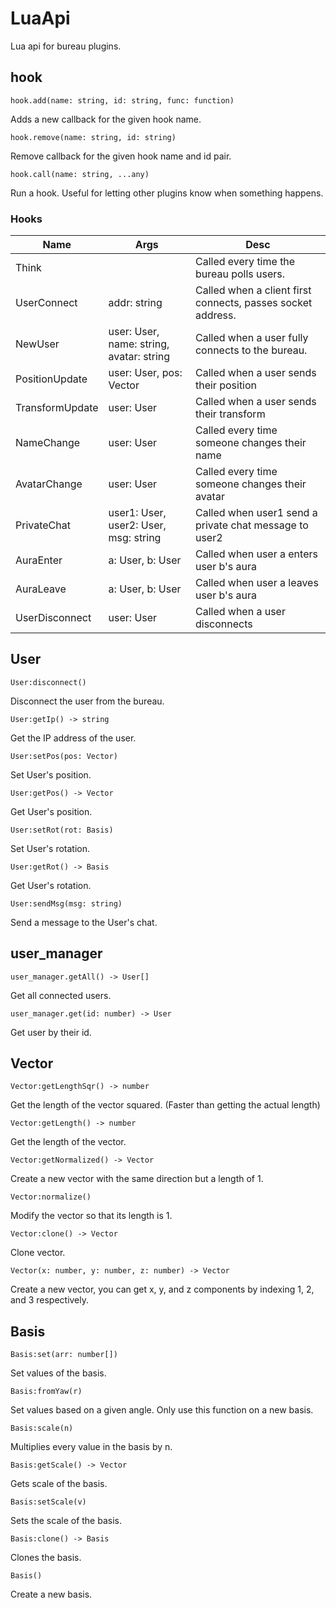 # LuaApi

Lua api for bureau plugins.

## hook

`hook.add(name: string, id: string, func: function)`

Adds a new callback for the given hook name.

`hook.remove(name: string, id: string)`

Remove callback for the given hook name and id pair.

`hook.call(name: string, ...any)`

Run a hook. Useful for letting other plugins know when something happens.

### Hooks

| Name | Args | Desc |
| --- | --- | --- |
| Think | | Called every time the bureau polls users. |
| UserConnect | addr: string | Called when a client first connects, passes socket address. |
| NewUser | user: User, name: string, avatar: string | Called when a user fully connects to the bureau. |
| PositionUpdate | user: User, pos: Vector | Called when a user sends their position |
| TransformUpdate | user: User | Called when a user sends their transform |
| NameChange | user: User | Called every time someone changes their name |
| AvatarChange | user: User | Called every time someone changes their avatar |
| PrivateChat | user1: User, user2: User, msg: string | Called when user1 send a private chat message to user2 |
| AuraEnter | a: User, b: User | Called when user a enters user b's aura |
| AuraLeave | a: User, b: User | Called when user a leaves user b's aura |
| UserDisconnect | user: User | Called when a user disconnects |

## User

`User:disconnect()`

Disconnect the user from the bureau.

`User:getIp() -> string`

Get the IP address of the user.

`User:setPos(pos: Vector)`

Set User's position.

`User:getPos() -> Vector`

Get User's position.

`User:setRot(rot: Basis)`

Set User's rotation.

`User:getRot() -> Basis`

Get User's rotation.

`User:sendMsg(msg: string)`

Send a message to the User's chat.

## user_manager

`user_manager.getAll() -> User[]`

Get all connected users.

`user_manager.get(id: number) -> User`

Get user by their id.

## Vector

`Vector:getLengthSqr() -> number`

Get the length of the vector squared. (Faster than getting the actual length)

`Vector:getLength() -> number`

Get the length of the vector.

`Vector:getNormalized() -> Vector`

Create a new vector with the same direction but a length of 1.

`Vector:normalize()`

Modify the vector so that its length is 1.

`Vector:clone() -> Vector`

Clone vector.

`Vector(x: number, y: number, z: number) -> Vector`

Create a new vector, you can get x, y, and z components by indexing 1, 2, and 3 respectively.

## Basis

`Basis:set(arr: number[])`

Set values of the basis.

`Basis:fromYaw(r)`

Set values based on a given angle. Only use this function on a new basis.

`Basis:scale(n)`

Multiplies every value in the basis by n.

`Basis:getScale() -> Vector`

Gets scale of the basis.

`Basis:setScale(v)`

Sets the scale of the basis.

`Basis:clone() -> Basis`

Clones the basis.

`Basis()`

Create a new basis.

